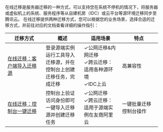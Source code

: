 在线迁移是服务器迁移的一种方式，可以支持您在系统不停机的情况下，将服务器或虚拟机上的系统、服务程序等从自建机房（IDC）或云平台等源环境迁移同步至腾讯云。
在线迁移提供两种迁移方式，您可以根据您的业务场景，选择合适的迁移方式，并前往对应的文档查看详细的操作指引：
<table class="tg">
<thead>
  <tr>
    <th width="25%">迁移方式</th>
    <th width="25%">概述</th>
    <th width="25%">适用场景</th>
    <th width="25%">特点</th>
  </tr>
</thead>
<tbody>
  <tr>
    <td class="tg-0pky"><a href=" https://cloud.tencent.com/document/product/213/91064">在线迁移：客户端导入迁移源</a></td>
    <td class="tg-0pky">登录源端实例运行工具导入迁移源，并在控制台上创建迁移任务，完成迁移</td>
    <td class="tg-0pky">✓公网迁移&内网迁移<br>✓跨云迁移：适用各种源环境<br>✓IDC上云</td>
    <td class="tg-0pky">高兼容性</td>
  </tr>
  <tr>
    <td class="tg-0pky"><a href="https://cloud.tencent.com/document/product/213/81492">在线迁移：控制台一键迁移</a></td>
    <td class="tg-0pky">控制台上验证访问身份即可一键导入迁移源并创建迁移任务</td>
    <td class="tg-0pky">✓公网迁移<br>✓跨云迁移：适用于源端实例在友商阿里云</td>
    <td class="tg-0pky">一键批量迁移<br>控制台操作
</td>
  </tr>
</tbody>
</table>
